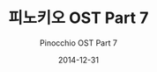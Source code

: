 ---
title: "피노키오 OST Part 7"
subtitle: "Pinocchio OST Part 7"
description: "OST"
icon: "library_music"
weight: 5600000000
date: 2014-12-31
images: ["/docs/ost6-pinocchio/pinocchio.jpg"]
---